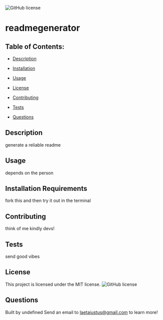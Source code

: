 
  ![GitHub license](https://img.shields.io/badge/license-MIT-blue.svg)
  
# readmegenerator

## Table of Contents:
* [Description](#description)
* [Installation](#installation)
* [Usage](#usage)

* [License](#license)

* [Contributing](#contributing)
* [Tests](#tests)
* [Questions](#questions)

## Description
 generate a reliable readme

## Usage
 depends on the person

## Installation Requirements
 fork this and then try it out in the terminal

## Contributing
think of me kindly devs!

## Tests
send good vibes

## License
This project is licensed under the MIT license.
![GitHub license](https://img.shields.io/badge/license-MIT-blue.svg)

## Questions
Built by undefined
Send an email to laetaiustus@gmail.com to learn more!